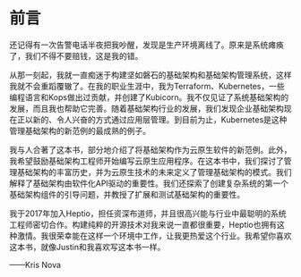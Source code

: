 # 前言

还记得有一次告警电话半夜把我吵醒，发现是生产环境离线了。原来是系统瘫痪了，我们不得不要赔钱，这是我的错。

从那一刻起，我就一直痴迷于构建坚如磐石的基础架构和基础架构管理系统，这样我就不会重蹈覆辙了。在我的职业生涯中，我为Terraform、Kubernetes，一些编程语言和Kops做出过贡献，并创建了Kubicorn。我不仅见证了系统基础架构的发展，而且我也帮助它完善。随着基础架构行业的发展，我们发现企业基础架构现在正以新的、令人兴奋的方式通过应用层管理。到目前为止，Kubernetes是这种管理基础架构的新范例的最成熟的例子。

我与人合著了这本书，部分地介绍了将基础架构作为云原生软件的新范例。此外，我希望鼓励基础架构工程师开始编写云原生应用程序。在这本书中，我们探讨了管理基础架构的丰富历史，并为云原生技术的未来定义了管理基础架构的模式。我们解释了基础架构由软件化API驱动的重要性。我们还探索了创建复杂系统的第一个基础架构组件的引导问题，并教授了扩展和测试基础架构的重要性。

我于2017年加入Heptio，担任资深布道师，并且很高兴能与行业中最聪明的系统工程师密切合作。构建纯粹的开源技术对我来说一直都很重要，Heptio也拥有这种激情。我很荣幸能在这样一个环境中工作，让我更热爱这个行业。我希望你喜欢这本书，就像Justin和我喜欢写这本书一样。

——Kris Nova